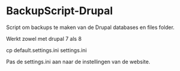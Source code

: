 # BackupScript-Drupal

Script om backups te maken van de Drupal databases en files folder.

Werkt zowel met drupal 7 als 8

cp default.settings.ini settings.ini

Pas de settings.ini aan naar de instellingen van de website.
